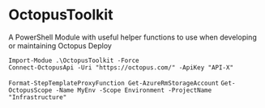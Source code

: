 # OctopusToolkit
A PowerShell Module with useful helper functions to use when developing or maintaining Octopus Deploy

```
Import-Modue .\OctopusToolkit -Force
Connect-OctopusApi -Uri "https://octopus.com/" -ApiKey "API-X"
```

`Format-StepTemplateProxyFunction Get-AzureRmStorageAccount`
`Get-OctopusScope -Name MyEnv -Scope Environment -ProjectName "Infrastructure"`
